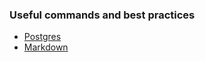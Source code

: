 ### Useful commands and best practices
* [Postgres](https://github.com/nezaj/Reference/blob/master/postgres.md)
* [Markdown](https://github.com/adam-p/markdown-here/wiki/Markdown-Cheatsheet)
